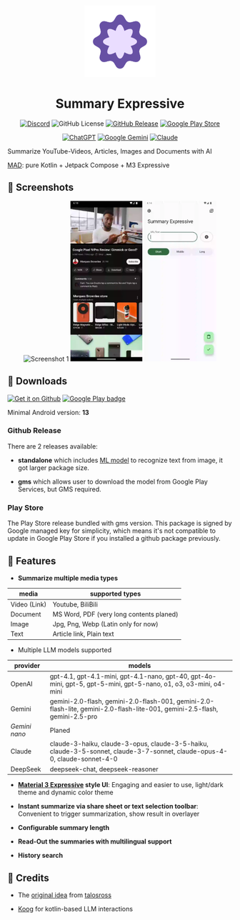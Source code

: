 <div style="text-align: center;">
<img src=".github/logo.webp"  width=160 height=160 alt="logo">

# Summary Expressive

[![Discord](https://img.shields.io/discord/1406171833119801394?style=flat&logo=discord&link=https%3A%2F%2Fdiscord.gg%2FWjN73wKTqd)](https://discord.gg/WjN73wKTqd)
![GitHub License](https://img.shields.io/github/license/kid1412621/SummaryExpressive)
[![GitHub Release](https://img.shields.io/github/v/release/kid1412621/SummaryExpressive)](https://github.com/kid1412621/SummaryExpressive/releases)
[![Google Play Store](https://img.shields.io/badge/Google_Play-414141?logo=google-play)](https://play.google.com/store/apps/details?id=me.nanova.summaryexpressive)

[![ChatGPT](https://img.shields.io/badge/ChatGPT-74aa9c?logo=openai&logoColor=white)](#)
[![Google Gemini](https://img.shields.io/badge/Google%20Gemini-886FBF?logo=googlegemini&logoColor=fff)](#)
[![Claude](https://img.shields.io/badge/Claude-D97757?logo=claude&logoColor=fff)](#)

</div>

Summarize YouTube-Videos, Articles, Images and Documents with AI

[MAD](https://developer.android.com/courses/pathways/android-architecture): pure Kotlin + Jetpack Compose + M3 Expressive

## 📱 Screenshots

<div style="text-align: center;">
  <img src=".github/screenshots/screen1.webp" alt="Screenshot 1" width="32%">
  <img src=".github/screenshots/screen2.webp" alt="Screenshot 2" width="32%">
  <img src=".github/screenshots/screen3.webp" alt="Screenshot 3" width="32%">
</div>

## 🔗 Downloads

[![Get it on Github](https://images.weserv.nl/?url=https://s1.ax1x.com/2023/01/12/pSu1a36.png&h=80)](https://github.com/kid1412621/SummaryExpressive/releases)
[![Google Play badge](https://images.weserv.nl/?url=https://play.google.com/intl/en_us/badges/static/images/badges/en_badge_web_generic.png&h=80)](https://play.google.com/store/apps/details?id=me.nanova.summaryexpressive)

Minimal Android version: **13**

### Github Release

There are 2 releases available:

- **standalone** which
  includes [ML model](https://developers.google.com/ml-kit/vision/text-recognition/v2) to recognize
  text from image, it got larger package size.

- **gms** which allows user to download the model from Google Play Services, but GMS required.

### Play Store

The Play Store release bundled with gms version. This package is signed by Google managed key for
simplicity, which means it's not compatible to update in Google Play Store if you installed a github
package previously.

## 📖 Features

- **Summarize multiple media types**

| media        | supported types                          |
|--------------|------------------------------------------|
| Video (Link) | Youtube, BiliBili                        |
| Document     | MS Word, PDF (very long contents planed) |
| Image        | Jpg, Png, Webp (Latin only for now)      |
| Text         | Article link, Plain text                 |

- Multiple LLM models supported

| provider      | models                                                                                                                     |
|---------------|----------------------------------------------------------------------------------------------------------------------------|
| OpenAI        | gpt-4.1, gpt-4.1-mini, gpt-4.1-nano, gpt-40, gpt-4o-mini, gpt-5, gpt-5-mini, gpt-5-nano, o1, o3, o3-mini, o4-mini          |
| Gemini        | gemini-2.0-flash, gemini-2.0-flash-001, gemini-2.0-flash-lite, gemini-2.0-flash-lite-001, gemini-2.5-flash, gemini-2.5-pro |
| *Gemini nano* | Planed                                                                                                                     |
| Claude        | claude-3-haiku, claude-3-opus, claude-3-5-haiku, claude-3-5-sonnet, claude-3-7-sonnet, claude-opus-4-0, claude-sonnet-4-0  |
| DeepSeek      | deepseek-chat, deepseek-reasoner                                                                                           |

- **[Material 3 Expressive](https://m3.material.io/blog/building-with-m3-expressive) style UI**: Engaging and easier to use, light/dark theme and dynamic color theme

- **Instant summarize via share sheet or text selection toolbar**: Convenient to trigger summarization, show result in overlayer

- **Configurable summary length**

- **Read-Out the summaries with multilingual support**

- **History search**

## 🌟 Credits

- The [original idea](https://github.com/talosross/SummaryYou)
  from [talosross](https://github.com/talosross)

- [Koog](https://koog.ai) for kotlin-based LLM interactions
